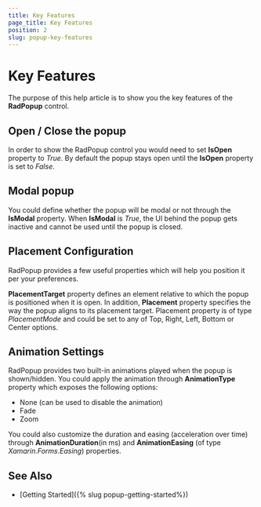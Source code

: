 ```yaml
---
title: Key Features
page_title: Key Features
position: 2
slug: popup-key-features
---
```


# Key Features

The purpose of this help article is to show you the key features of the **RadPopup** control. 

## Open / Close the popup

In order to show the RadPopup control you would need to set **IsOpen** property to *True*. By default the popup stays open until the **IsOpen** property is set to *False*.

## Modal popup

You could define whether the popup will be modal or not through the **IsModal** property. When **IsModal** is *True*, the UI behind the popup gets inactive and cannot be used until the popup is closed.

## Placement Configuration

RadPopup provides a few useful properties which will help you position it per your preferences.   

**PlacementTarget** property defines an element relative to which the popup is positioned when it is open. In addition, **Placement** property specifies the way the popup aligns to its placement target. Placement property is of type *PlacementMode* and could be set to any of Top, Right, Left, Bottom or Center options.


## Animation Settings

RadPopup provides two built-in animations played when the popup is shown/hidden. You could apply the animation through **AnimationType** property which exposes the following options:

* None (can be used to disable the animation)
* Fade
* Zoom

You could also customize the duration and easing (acceleration over time) through **AnimationDuration**(in ms) and **AnimationEasing** (of type *Xamarin.Forms.Easing*) properties.

## See Also

- [Getting Started]({% slug popup-getting-started%})
